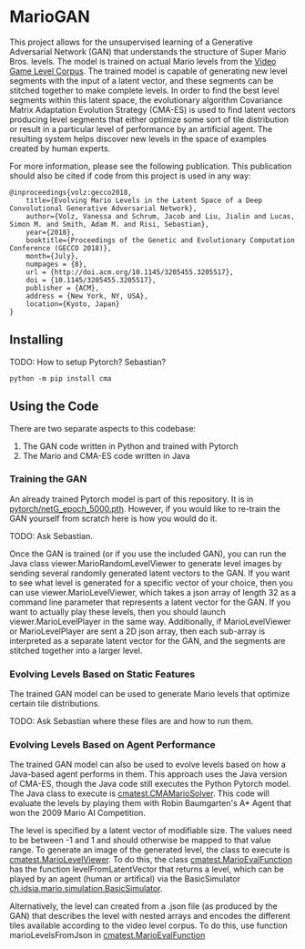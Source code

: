 # MarioGAN

This project allows for the unsupervised learning of a Generative Adversarial Network (GAN) that
understands the structure of Super Mario Bros. levels. The model is trained on actual Mario levels from
the [Video Game Level Corpus](https://github.com/TheVGLC/TheVGLC). The trained model is capable of generating
new level segments with the input of a latent vector, and these segments can be stitched together to
make complete levels. In order to find the best level segments within this latent space, the
evolutionary algorithm Covariance Matrix Adaptation Evolution Strategy (CMA-ES) is used to find latent
vectors producing level segments that either optimize some sort of tile distribution or result in a
particular level of performance by an artificial agent. The resulting system helps discover new levels
in the space of examples created by human experts.

For more information, please see the following publication. This publication should also be cited if
code from this project is used in any way:

```
@inproceedings{volz:gecco2018,
	title={Evolving Mario Levels in the Latent Space of a Deep Convolutional Generative Adversarial Network},
	author={Volz, Vanessa and Schrum, Jacob and Liu, Jialin and Lucas, Simon M. and Smith, Adam M. and Risi, Sebastian},
	year={2018},
	booktitle={Proceedings of the Genetic and Evolutionary Computation Conference (GECCO 2018)},
	month={July},
	numpages = {8},
	url = {http://doi.acm.org/10.1145/3205455.3205517},
	doi = {10.1145/3205455.3205517},
	publisher = {ACM},
	address = {New York, NY, USA},
	location={Kyoto, Japan}
}
```

## Installing

TODO: How to setup Pytorch? Sebastian?

```
python -m pip install cma
```

## Using the Code

There are two separate aspects to this codebase:

1. The GAN code written in Python and trained with Pytorch
2. The Mario and CMA-ES code written in Java

### Training the GAN

An already trained Pytorch model is part of this repository. It is in 
[pytorch/netG_epoch_5000.pth](https://github.com/TheHedgeify/DagstuhlGAN/blob/master/pytorch/netG_epoch_5000.pth).
However, if you would like to re-train the GAN yourself from scratch here is how you would do it.

TODO: Ask Sebastian.

Once the GAN is trained (or if you use the included GAN), you can run the Java class viewer.MarioRandomLevelViewer
to generate level images by sending several randomly generated latent vectors to the GAN.
If you want to see what level is generated for a specific vector of your choice, then you can use
viewer.MarioLevelViewer, which takes a json array of length 32 as a command line parameter that represents
a latent vector for the GAN. If you want to actually play these levels, then you should launch
viewer.MarioLevelPlayer in the same way. Additionally, if MarioLevelViewer or MarioLevelPlayer are sent a 2D json array,
then each sub-array is interpreted as a separate latent vector for the GAN, and the segments are
stitched together into a larger level.

### Evolving Levels Based on Static Features

The trained GAN model can be used to generate Mario levels that optimize certain tile distributions.

TODO: Ask Sebastian where these files are and how to run them.

### Evolving Levels Based on Agent Performance

The trained GAN model can also be used to evolve levels based on how a Java-based agent performs in them.
This approach uses the Java version of CMA-ES, though the Java code still executes the Python Pytorch model.
The Java class to execute is [cmatest.CMAMarioSolver](https://github.com/TheHedgeify/DagstuhlGAN/blob/master/marioaiDagstuhl/src/cmatest/CMAMarioSolver.java).
This code will evaluate the levels by playing them with Robin Baumgarten's A* Agent that won the 2009 Mario AI Competition.

The level is specified by a latent vector of modifiable size. The values need to be between -1 and 1 and should otherwise be mapped to that value range. To generate an image of the generated level, the class to execute is [cmatest.MarioLevelViewer](https://github.com/TheHedgeify/DagstuhlGAN/blob/master/marioaiDagstuhl/src/viewer/MarioLevelViewer.java). To do this, the class [cmatest.MarioEvalFunction](https://github.com/TheHedgeify/DagstuhlGAN/blob/master/marioaiDagstuhl/src/cmatest/MarioEvalFunction.java) has the function levelFromLatentVector that returns a level, which can be played by an agent (human or artifical) via the BasicSimulator [ch.idsia.mario.simulation.BasicSimulator](https://github.com/TheHedgeify/DagstuhlGAN/blob/master/marioaiDagstuhl/src/ch/idsia/mario/simulation/BasicSimulator.java).

Alternatively, the level can created from a .json file (as produced by the GAN) that describes the level with nested arrays and encodes the different tiles available according to the video level corpus. To do this, use function marioLevelsFromJson in [cmatest.MarioEvalFunction](https://github.com/TheHedgeify/DagstuhlGAN/blob/master/marioaiDagstuhl/src/cmatest/MarioEvalFunction.java)
